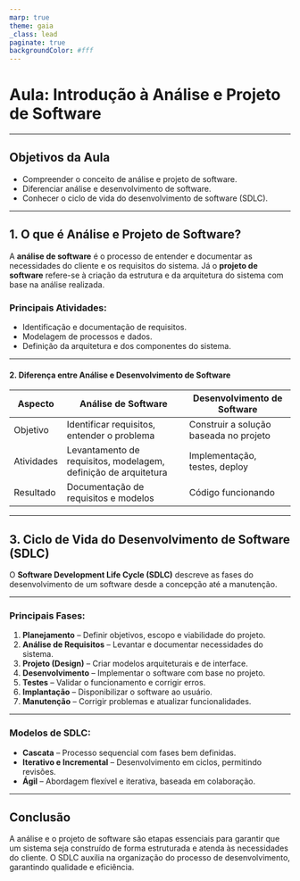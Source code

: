```yaml
---
marp: true
theme: gaia
_class: lead
paginate: true
backgroundColor: #fff
---
```


# Aula: Introdução à Análise e Projeto de Software
---

## Objetivos da Aula
- Compreender o conceito de análise e projeto de software.
- Diferenciar análise e desenvolvimento de software.
- Conhecer o ciclo de vida do desenvolvimento de software (SDLC).

---

## 1. O que é Análise e Projeto de Software?
A **análise de software** é o processo de entender e documentar as necessidades do cliente e os requisitos do sistema. Já o **projeto de software** refere-se à criação da estrutura e da arquitetura do sistema com base na análise realizada.

### Principais Atividades:
- Identificação e documentação de requisitos.
- Modelagem de processos e dados.
- Definição da arquitetura e dos componentes do sistema.

---

#### 2. Diferença entre Análise e Desenvolvimento de Software

| Aspecto            | Análise de Software          | Desenvolvimento de Software |
|--------------------|----------------------------|----------------------------|
| Objetivo         | Identificar requisitos, entender o problema | Construir a solução baseada no projeto |
| Atividades       | Levantamento de requisitos, modelagem, definição de arquitetura | Implementação, testes, deploy |
| Resultado       | Documentação de requisitos e modelos | Código funcionando |

---

## 3. Ciclo de Vida do Desenvolvimento de Software (SDLC)
O **Software Development Life Cycle (SDLC)** descreve as fases do desenvolvimento de um software desde a concepção até a manutenção.

---

### Principais Fases:
1. **Planejamento** – Definir objetivos, escopo e viabilidade do projeto.
2. **Análise de Requisitos** – Levantar e documentar necessidades do sistema.
3. **Projeto (Design)** – Criar modelos arquiteturais e de interface.
4. **Desenvolvimento** – Implementar o software com base no projeto.
5. **Testes** – Validar o funcionamento e corrigir erros.
6. **Implantação** – Disponibilizar o software ao usuário.
7. **Manutenção** – Corrigir problemas e atualizar funcionalidades.

---

### Modelos de SDLC:
- **Cascata** – Processo sequencial com fases bem definidas.
- **Iterativo e Incremental** – Desenvolvimento em ciclos, permitindo revisões.
- **Ágil** – Abordagem flexível e iterativa, baseada em colaboração.

---



## Conclusão
A análise e o projeto de software são etapas essenciais para garantir que um sistema seja construído de forma estruturada e atenda às necessidades do cliente. O SDLC auxilia na organização do processo de desenvolvimento, garantindo qualidade e eficiência.

